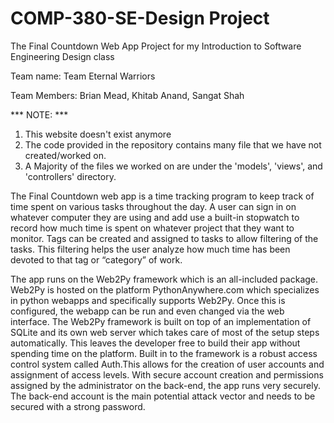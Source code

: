 # COMP-380-SE-Design Project

The Final Countdown Web App Project for my Introduction to Software Engineering Design class

Team name: Team Eternal Warriors

Team Members: Brian Mead, Khitab Anand, Sangat Shah

*** NOTE: ***
1. This website doesn't exist anymore
2. The code provided in the repository contains many file that we have not created/worked on.
3. A Majority of the files we worked on are under the 'models', 'views', and 'controllers' directory. 


The Final Countdown web app is a time tracking program to keep track of time spent on
various tasks throughout the day. A user can sign in on whatever computer they are
using and add use a built-in stopwatch to record how much time is spent on whatever
project that they want to monitor. Tags can be created and assigned to tasks to allow
filtering of the tasks. This filtering helps the user analyze how much time has been
devoted to that tag or “category” of work.

The app runs on the Web2Py framework which is an all-included package. Web2Py is
hosted on the platform PythonAnywhere.com which specializes in python webapps and
specifically supports Web2Py. Once this is configured, the webapp can be run and even
changed via the web interface.
The Web2Py framework is built on top of an implementation of SQLite and its own web
server which takes care of most of the setup steps automatically. This leaves the
developer free to build their app without spending time on the platform.
Built in to the framework is a robust access control system called Auth.This allows for
the creation of user accounts and assignment of access levels. With secure account
creation and permissions assigned by the administrator on the back-end, the app runs
very securely. The back-end account is the main potential attack vector and needs to be
secured with a strong password.
